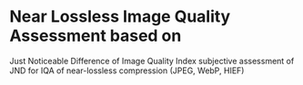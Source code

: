 # Near Lossless Image Quality Assessment based on
Just Noticeable Difference of Image Quality Index
subjective assessment of JND for IQA of near-lossless compression (JPEG, WebP, HIEF)
